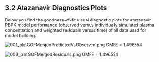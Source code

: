 ## 3.2 Atazanavir Diagnostics Plots
Below you find the goodness-of-fit visual diagnostic plots for atazanavir PBPK model performance (observed versus individually simulated plasma concentration and weighted residuals versus time) of all data used for model building.


![001_plotGOFMergedPredictedVsObserved.png](C:\Temp\Ibrahim_Report\10_Report\report\markdown_for_pdf\003_3_Results_and_Discussion\002_3_2_Atazanavir_Diagnostics_Plots\001_plotGOFMergedPredictedVsObserved.png)
GMFE = 1.496554 

![003_plotGOFMergedResiduals.png](C:\Temp\Ibrahim_Report\10_Report\report\markdown_for_pdf\003_3_Results_and_Discussion\002_3_2_Atazanavir_Diagnostics_Plots\003_plotGOFMergedResiduals.png)
GMFE = 1.496554 

